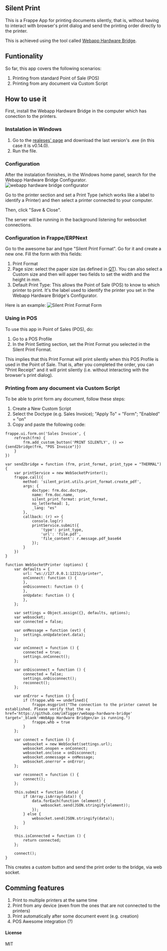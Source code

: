 ## Silent Print

This is a Frappe App for printing documents silently, that is, without having to interact with browser's print dialog and send the printing order directly to the printer.

This is achieved using the tool called [Webapp Hardware Bridge](https://github.com/imTigger/webapp-hardware-bridge).

## Funtionality

So far, this app covers the following scenarios:
1. Printing from standard Point of Sale (POS)
2. Printing from any document via Custom Script

## How to use it

First, install the Webapp Hardware Bridge in the computer which has conection to the printers.

### Instalation in Windows
1. Go to the [realeses' page](https://github.com/imTigger/webapp-hardware-bridge/releases) and download the last version's .exe (in this case it is v0.14.0). 
2. Run the file.

### Configuration
After the instalation finnishes, in the Windows home panel, search for the Webapp Hardware Bridge Configurator.
![webapp hardware bridge configurator](webapp-hardware-bridge-configurator.png)

Go to the printer section and set a Print Type (which works like a label to identify a Printer) and then select a printer connected to your computer.

Then, click "Save & Close".

The server will be running in the background listening for websocket connections.

### Configuration in Frappe/ERPNext
Go to the awesome bar and type "Silent Print Format". Go for it and create a new one. Fill the form with this fields:
1. Print Format
2. Page size: select the paper size (as defined in [QT](https://doc.qt.io/archives/qt-4.8/qprinter.html#PaperSize-enum)). You can also select a Custom size and then will apper two fields to set the width and the height in mm.
3. Default Print Type: This allows the Point of Sale (POS) to know to which printer to print. It's the label used to identify the printer you set in the Webapp Hardware Bridge's Configurator.

Here is an example:
![Silent Print Format Form](silent_print_format_form.png)

### Using in POS
To use this app in Point of Sales (POS), do:
1. Go to a POS Profile
2. In the Print Setting section, set the Print Format you selected in the Silent Print Format.

This implies that this Print Format will print silently when this POS Profile is used in the Point of Sale.
That is, after you completed the order, you can "Print Receipt" and it will print silently (i.e. without interacting with the browser's print dialog).

### Printing from any document via Custom Script
To be able to print form any document, follow these steps:
1. Create a New Custom Script
2. Select the Doctype (e.g. Sales Invoice); "Apply To" = "Form"; "Enabled" = "on"
3. Copy and paste the following code:
```
frappe.ui.form.on('Sales Invoice', {
	refresh(frm) {
		frm.add_custom_button('PRINT SILENTLY', () => {send2bridge(frm, "POS Invoice")})
	}
})

var send2bridge = function (frm, print_format, print_type = "THERMAL"){
    var printService = new WebSocketPrinter();
	frappe.call({
		method: 'silent_print.utils.print_format.create_pdf',
		args: {
			doctype: frm.doc.doctype,
			name: frm.doc.name,
			silent_print_format: print_format,
			no_letterhead: 1,
			_lang: "es"
		},
		callback: (r) => {
		    console.log(r)
			printService.submit({
				'type': print_type,
				'url': 'file.pdf',
				'file_content': r.message.pdf_base64
			});
		}
	})
}

function WebSocketPrinter (options) {
    var defaults = {
        url: "ws://127.0.0.1:12212/printer",
        onConnect: function () {
        },
        onDisconnect: function () {
        },
        onUpdate: function () {
        },
    };

    var settings = Object.assign({}, defaults, options);
    var websocket;
    var connected = false;

    var onMessage = function (evt) {
        settings.onUpdate(evt.data);
    };

    var onConnect = function () {
        connected = true;
        settings.onConnect();
    };

    var onDisconnect = function () {
        connected = false;
        settings.onDisconnect();
        reconnect();
    };
    
    var onError = function () {
        if (frappe.whb == undefined){
            frappe.msgprint("The connection to the printer cannot be established. Please verify that the <a href='https://github.com/imTigger/webapp-hardware-bridge' target='_blank'>WebApp Hardware Bridge</a> is running.")
            frappe.whb = true
        }
    };

    var connect = function () {
        websocket = new WebSocket(settings.url);
        websocket.onopen = onConnect;
        websocket.onclose = onDisconnect;
        websocket.onmessage = onMessage;
        websocket.onerror = onError;
    };

    var reconnect = function () {
        connect();
    };

    this.submit = function (data) {
        if (Array.isArray(data)) {
            data.forEach(function (element) {
                websocket.send(JSON.stringify(element));
            });
        } else {
            websocket.send(JSON.stringify(data));
        }
    };

    this.isConnected = function () {
        return connected;
    };

    connect();
}
```

This creates a custom button and send the print order to the bridge, via web socket.

## Comming features
1. Print to multiple printers at the same time
2. Print from any device (even from the ones that are not connected to the printers)
3. Print automatically after some document event (e.g. creation)
4. POS Awesome integration (?)

#### License

MIT